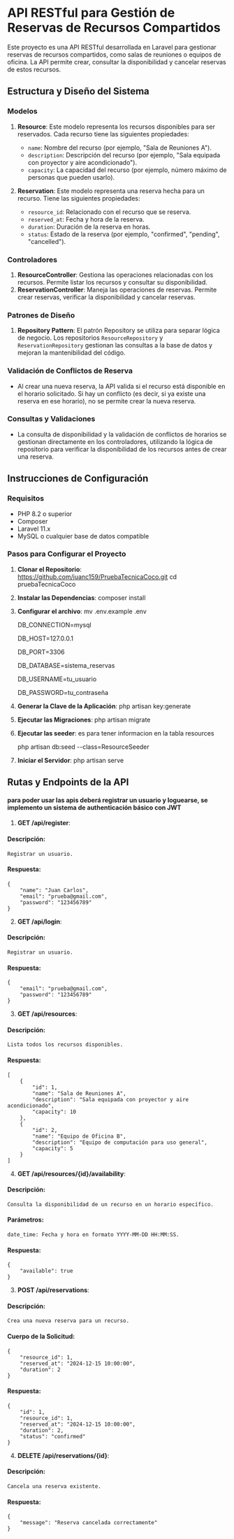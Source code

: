 # API RESTful para Gestión de Reservas de Recursos Compartidos

Este proyecto es una API RESTful desarrollada en Laravel para gestionar reservas de recursos compartidos, como salas de reuniones o equipos de oficina. La API permite crear, consultar la disponibilidad y cancelar reservas de estos recursos.

## Estructura y Diseño del Sistema

### Modelos
1. **Resource**: Este modelo representa los recursos disponibles para ser reservados. Cada recurso tiene las siguientes propiedades:
   - `name`: Nombre del recurso (por ejemplo, "Sala de Reuniones A").
   - `description`: Descripción del recurso (por ejemplo, "Sala equipada con proyector y aire acondicionado").
   - `capacity`: La capacidad del recurso (por ejemplo, número máximo de personas que pueden usarlo).
   
2. **Reservation**: Este modelo representa una reserva hecha para un recurso. Tiene las siguientes propiedades:
   - `resource_id`: Relacionado con el recurso que se reserva.
   - `reserved_at`: Fecha y hora de la reserva.
   - `duration`: Duración de la reserva en horas.
   - `status`: Estado de la reserva (por ejemplo, "confirmed", "pending", "cancelled").

### Controladores
1. **ResourceController**: Gestiona las operaciones relacionadas con los recursos. Permite listar los recursos y consultar su disponibilidad.
2. **ReservationController**: Maneja las operaciones de reservas. Permite crear reservas, verificar la disponibilidad y cancelar reservas.

### Patrones de Diseño
1. **Repository Pattern**: El patrón Repository se utiliza para separar lógica de negocio. Los repositorios `ResourceRepository` y `ReservationRepository` gestionan las consultas a la base de datos y mejoran la mantenibilidad del código.

### Validación de Conflictos de Reserva
- Al crear una nueva reserva, la API valida si el recurso está disponible en el horario solicitado. Si hay un conflicto (es decir, si ya existe una reserva en ese horario), no se permite crear la nueva reserva.


### Consultas y Validaciones
- La consulta de disponibilidad y la validación de conflictos de horarios se gestionan directamente en los controladores, utilizando la lógica de repositorio para verificar la disponibilidad de los recursos antes de crear una reserva.

## Instrucciones de Configuración

### Requisitos
- PHP 8.2 o superior
- Composer
- Laravel 11.x
- MySQL o cualquier base de datos compatible

### Pasos para Configurar el Proyecto

1. **Clonar el Repositorio**:
   https://github.com/juanc159/PruebaTecnicaCoco.git
   cd pruebaTecnicaCoco

2. **Instalar las Dependencias**:
   composer install

3. **Configurar el archivo**:
   mv .env.example .env

    DB_CONNECTION=mysql

    DB_HOST=127.0.0.1

    DB_PORT=3306

    DB_DATABASE=sistema_reservas

    DB_USERNAME=tu_usuario
    
    DB_PASSWORD=tu_contraseña

4. **Generar la Clave de la Aplicación**:
   php artisan key:generate

5. **Ejecutar las Migraciones**:
   php artisan migrate

6. **Ejecutar las seeder**: 
    es para tener informacion en la tabla  resources
   
   php artisan db:seed --class=ResourceSeeder

7. **Iniciar el Servidor**:
   php artisan serve


## Rutas y Endpoints de la API

#### para poder usar las apis deberá registrar un usuario y loguearse, se implemento un sistema de authenticación básico  con JWT

1. **GET /api/register**:
#### Descripción:
    Registrar un usuario.
#### Respuesta: 
    {
        "name": "Juan Carlos",
        "email": "prueba@gmail.com", 
        "password": "123456789"
    }

2. **GET /api/login**:
#### Descripción:
    Registrar un usuario.
#### Respuesta: 
    { 
        "email": "prueba@gmail.com", 
        "password": "123456789"
    }



3. **GET /api/resources**:
#### Descripción:
    Lista todos los recursos disponibles.
#### Respuesta:
    [
        {
            "id": 1,
            "name": "Sala de Reuniones A",
            "description": "Sala equipada con proyector y aire acondicionado",
            "capacity": 10
        },
        {
            "id": 2,
            "name": "Equipo de Oficina B",
            "description": "Equipo de computación para uso general",
            "capacity": 5
        }
    ]

4. **GET /api/resources/{id}/availability**:
#### Descripción:
    Consulta la disponibilidad de un recurso en un horario específico.
#### Parámetros:
    date_time: Fecha y hora en formato YYYY-MM-DD HH:MM:SS.
#### Respuesta: 
    {
        "available": true
    }

3. **POST /api/reservations**:
#### Descripción:
    Crea una nueva reserva para un recurso.
#### Cuerpo de la Solicitud: 
    {
        "resource_id": 1,
        "reserved_at": "2024-12-15 10:00:00",
        "duration": 2
    }
#### Respuesta: 
    {
        "id": 1,
        "resource_id": 1,
        "reserved_at": "2024-12-15 10:00:00",
        "duration": 2,
        "status": "confirmed"
    }


4. **DELETE /api/reservations/{id}**:
#### Descripción:
    Cancela una reserva existente. 
#### Respuesta: 
    {
        "message": "Reserva cancelada correctamente"
    }
